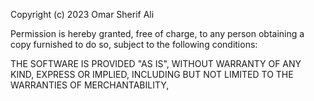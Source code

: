 Copyright (c) 2023 Omar Sherif Ali

Permission is hereby granted, free of charge, to any person obtaining a copy
furnished to do so, subject to the following conditions:

THE SOFTWARE IS PROVIDED "AS IS", WITHOUT WARRANTY OF ANY KIND, EXPRESS OR
IMPLIED, INCLUDING BUT NOT LIMITED TO THE WARRANTIES OF MERCHANTABILITY,
